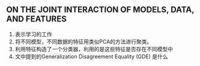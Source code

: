 ## ON THE JOINT INTERACTION OF MODELS, DATA, AND FEATURES
1. 表示学习的工作
2. 将不同模型，不同数据的特征用类似PCA的方法进行聚类。
3. 利用特征构造了一个分类器，利用的是这些特征是否存在不同模型中
4. 文中提到的Generalization Disagreement Equality (GDE) 是什么
